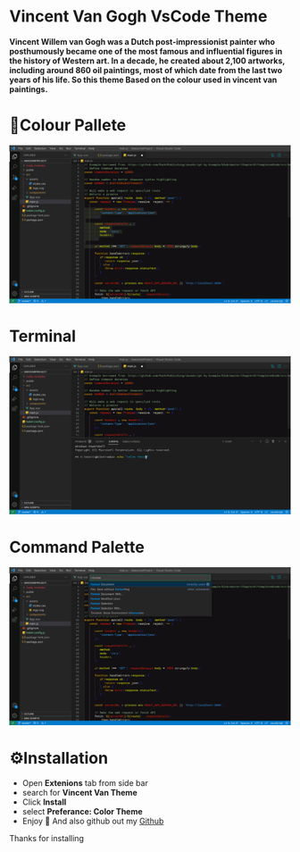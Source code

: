 # Vincent Van Gogh VsCode Theme

#### Vincent Willem van Gogh was a Dutch post-impressionist painter who posthumously became one of the most famous and influential figures in the history of Western art. In a decade, he created about 2,100 artworks, including around 860 oil paintings, most of which date from the last two years of his life. So this theme Based on the colour used in vincent van paintings.

# 🌈Colour Pallete
![colour palette](/Image1.jpeg)
# Terminal
![terminal](/image2.jpeg)
# Command Palette
![command palette](/image3.jpeg)


# ⚙️Installation
- Open **Extenions** tab from side bar
- search for **Vincent Van Theme**
- Click **Install**
- select **Preferance: Color Theme**
- Enjoy 🙌 And also github out my [Github](https://github.com/abhishek-dhnma)

Thanks for installing
